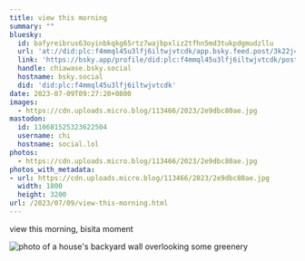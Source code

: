 ```yaml
---
title: view this morning
summary: ""
bluesky:
  id: bafyreibrus63oyinbkqkg65rtz7wajbpxliz2tfhn5md3tukpdgmudzllu
  url: 'at://did:plc:f4mmql45u3lfj6iltwjvtcdk/app.bsky.feed.post/3k22j4jdl3a2z'
  link: 'https://bsky.app/profile/did:plc:f4mmql45u3lfj6iltwjvtcdk/post/3k22j4jdl3a2z'
  handle: chiawase.bsky.social
  hostname: bsky.social
  did: 'did:plc:f4mmql45u3lfj6iltwjvtcdk'
date: 2023-07-09T09:27:20+0800
images:
  - https://cdn.uploads.micro.blog/113466/2023/2e9dbc80ae.jpg
mastodon:
  id: 110681525323622504
  username: chi
  hostname: social.lol
photos:
  - https://cdn.uploads.micro.blog/113466/2023/2e9dbc80ae.jpg
photos_with_metadata:
- url: https://cdn.uploads.micro.blog/113466/2023/2e9dbc80ae.jpg
  width: 1800
  height: 3200
url: /2023/07/09/view-this-morning.html
---
```


view this morning, bisita moment

![photo of a house's backyard wall  overlooking some greenery](https://chisenires.design/uploads/2023/2e9dbc80ae.jpg)
